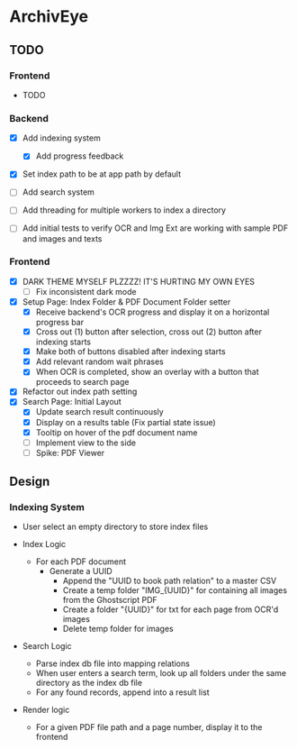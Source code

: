 # ArchivEye

## TODO

### Frontend

- TODO

### Backend

- [x] Add indexing system
  - [x] Add progress feedback
- [x] Set index path to be at app path by default
- [ ] Add search system
- [ ] Add threading for multiple workers to index a directory
- [ ] Add initial tests to verify OCR and Img Ext are working with sample PDF and images and texts


### Frontend

- [x] DARK THEME MYSELF PLZZZZ! IT'S HURTING MY OWN EYES
  - [ ] Fix inconsistent dark mode
- [x] Setup Page: Index Folder & PDF Document Folder setter
  - [x] Receive backend's OCR progress and display it on a horizontal progress bar
  - [x] Cross out (1) button after selection, cross out (2) button after indexing starts
  - [x] Make both of buttons disabled after indexing starts
  - [x] Add relevant random wait phrases
  - [x] When OCR is completed, show an overlay with a button that proceeds to search page
- [x] Refactor out index path setting
- [x] Search Page: Initial Layout 
  - [x] Update search result continuously
  - [x] Display on a results table (Fix partial state issue)
  - [x] Tooltip on hover of the pdf document name
  - [ ] Implement view to the side
  - [ ] Spike: PDF Viewer

## Design

### Indexing System

- User select an empty directory to store index files
- Index Logic
  - For each PDF document
    - Generate a UUID
      - Append the "UUID to book path relation" to a master CSV
      - Create a temp folder "IMG_{UUID}" for containing all images from the Ghostscript PDF
      - Create a folder "{UUID}" for txt for each page from OCR'd images
      - Delete temp folder for images

- Search Logic
  - Parse index db file into mapping relations
  - When user enters a search term, look up all folders under the same directory as the index db file
  - For any found records, append into a result list

- Render logic
  - For a given PDF file path and a page number, display it to the frontend